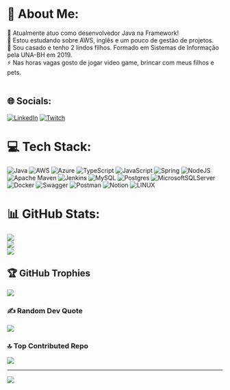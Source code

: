 # 💫 About Me:
🔭 Atualmente atuo como desenvolvedor Java na Framework!<br>🌱 Estou estudando sobre AWS, inglês e um pouco de gestão de projetos.<br>💬 Sou casado e tenho 2 lindos filhos. Formado em Sistemas de Informação pela UNA-BH em 2019.<br>⚡ Nas horas vagas gosto de jogar video game, brincar com meus filhos e pets.<br><br>


## 🌐 Socials:
[![LinkedIn](https://img.shields.io/badge/LinkedIn-%230077B5.svg?logo=linkedin&logoColor=white)](https://linkedin.com/in/https://www.linkedin.com/in/mauri-vin%C3%ADcius-santos-moura-a25a28a9/) [![Twitch](https://img.shields.io/badge/Twitch-%239146FF.svg?logo=Twitch&logoColor=white)](https://twitch.tv/vinybh) 

# 💻 Tech Stack:
![Java](https://img.shields.io/badge/java-%23ED8B00.svg?style=plastic&logo=java&logoColor=white) ![AWS](https://img.shields.io/badge/AWS-%23FF9900.svg?style=plastic&logo=amazon-aws&logoColor=white) ![Azure](https://img.shields.io/badge/azure-%230072C6.svg?style=plastic&logo=azure-devops&logoColor=white) ![TypeScript](https://img.shields.io/badge/typescript-%23007ACC.svg?style=plastic&logo=typescript&logoColor=white) ![JavaScript](https://img.shields.io/badge/javascript-%23323330.svg?style=plastic&logo=javascript&logoColor=%23F7DF1E) ![Spring](https://img.shields.io/badge/spring-%236DB33F.svg?style=plastic&logo=spring&logoColor=white) ![NodeJS](https://img.shields.io/badge/node.js-6DA55F?style=plastic&logo=node.js&logoColor=white) ![Apache Maven](https://img.shields.io/badge/Apache%20Maven-C71A36?style=plastic&logo=Apache%20Maven&logoColor=white) ![Jenkins](https://img.shields.io/badge/jenkins-%232C5263.svg?style=plastic&logo=jenkins&logoColor=white) ![MySQL](https://img.shields.io/badge/mysql-%2300f.svg?style=plastic&logo=mysql&logoColor=white) ![Postgres](https://img.shields.io/badge/postgres-%23316192.svg?style=plastic&logo=postgresql&logoColor=white) ![MicrosoftSQLServer](https://img.shields.io/badge/Microsoft%20SQL%20Sever-CC2927?style=plastic&logo=microsoft%20sql%20server&logoColor=white) ![Docker](https://img.shields.io/badge/docker-%230db7ed.svg?style=plastic&logo=docker&logoColor=white) ![Swagger](https://img.shields.io/badge/-Swagger-%23Clojure?style=plastic&logo=swagger&logoColor=white) ![Postman](https://img.shields.io/badge/Postman-FF6C37?style=plastic&logo=postman&logoColor=white) ![Notion](https://img.shields.io/badge/Notion-%23000000.svg?style=plastic&logo=notion&logoColor=white) ![LINUX](https://img.shields.io/badge/Linux-FCC624?style=plastic&logo=linux&logoColor=black)
# 📊 GitHub Stats:
![](https://github-readme-stats.vercel.app/api?username=viniciusmauri&theme=prussian&hide_border=false&include_all_commits=false&count_private=false)<br/>
![](https://github-readme-streak-stats.herokuapp.com/?user=viniciusmauri&theme=prussian&hide_border=false)<br/>
![](https://github-readme-stats.vercel.app/api/top-langs/?username=viniciusmauri&theme=prussian&hide_border=false&include_all_commits=false&count_private=false&layout=compact)

## 🏆 GitHub Trophies
![](https://github-profile-trophy.vercel.app/?username=viniciusmauri&theme=darkhub&no-frame=false&no-bg=true&margin-w=4)

### ✍️ Random Dev Quote
![](https://quotes-github-readme.vercel.app/api?type=horizontal&theme=radical)

### 🔝 Top Contributed Repo
![](https://github-contributor-stats.vercel.app/api?username=viniciusmauri&limit=5&theme=radical&combine_all_yearly_contributions=true)

---
[![](https://visitcount.itsvg.in/api?id=viniciusmauri&icon=0&color=0)](https://visitcount.itsvg.in)

<!-- Proudly created with GPRM ( https://gprm.itsvg.in ) -->
